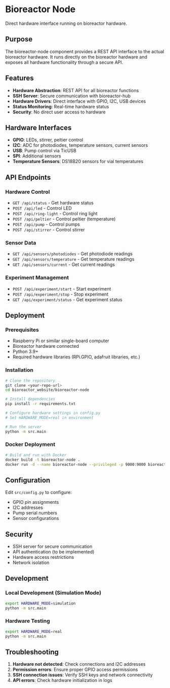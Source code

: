 # Bioreactor Node

Direct hardware interface running on bioreactor hardware.

## Purpose

The bioreactor-node component provides a REST API interface to the actual bioreactor hardware. It runs directly on the bioreactor hardware and exposes all hardware functionality through a secure API.

## Features

- **Hardware Abstraction**: REST API for all bioreactor functions
- **SSH Server**: Secure communication with bioreactor-hub
- **Hardware Drivers**: Direct interface with GPIO, I2C, USB devices
- **Status Monitoring**: Real-time hardware status
- **Security**: No direct user access to hardware

## Hardware Interfaces

- **GPIO**: LEDs, stirrer, peltier control
- **I2C**: ADC for photodiodes, temperature sensors, current sensors
- **USB**: Pump control via TicUSB
- **SPI**: Additional sensors
- **Temperature Sensors**: DS18B20 sensors for vial temperatures

## API Endpoints

### Hardware Control
- `GET /api/status` - Get hardware status
- `POST /api/led` - Control LED
- `POST /api/ring-light` - Control ring light
- `POST /api/peltier` - Control peltier (temperature)
- `POST /api/pump` - Control pumps
- `POST /api/stirrer` - Control stirrer

### Sensor Data
- `GET /api/sensors/photodiodes` - Get photodiode readings
- `GET /api/sensors/temperature` - Get temperature readings
- `GET /api/sensors/current` - Get current readings

### Experiment Management
- `POST /api/experiment/start` - Start experiment
- `POST /api/experiment/stop` - Stop experiment
- `GET /api/experiment/status` - Get experiment status

## Deployment

### Prerequisites
- Raspberry Pi or similar single-board computer
- Bioreactor hardware connected
- Python 3.9+
- Required hardware libraries (RPi.GPIO, adafruit libraries, etc.)

### Installation
```bash
# Clone the repository
git clone <your-repo-url>
cd bioreactor_website/bioreactor-node

# Install dependencies
pip install -r requirements.txt

# Configure hardware settings in config.py
# Set HARDWARE_MODE=real in environment

# Run the server
python -m src.main
```

### Docker Deployment
```bash
# Build and run with Docker
docker build -t bioreactor-node .
docker run -d --name bioreactor-node --privileged -p 9000:9000 bioreactor-node
```

## Configuration

Edit `src/config.py` to configure:
- GPIO pin assignments
- I2C addresses
- Pump serial numbers
- Sensor configurations

## Security

- SSH server for secure communication
- API authentication (to be implemented)
- Hardware access restrictions
- Network isolation

## Development

### Local Development (Simulation Mode)
```bash
export HARDWARE_MODE=simulation
python -m src.main
```

### Hardware Testing
```bash
export HARDWARE_MODE=real
python -m src.main
```

## Troubleshooting

1. **Hardware not detected**: Check connections and I2C addresses
2. **Permission errors**: Ensure proper GPIO access permissions
3. **SSH connection issues**: Verify SSH keys and network connectivity
4. **API errors**: Check hardware initialization in logs 
